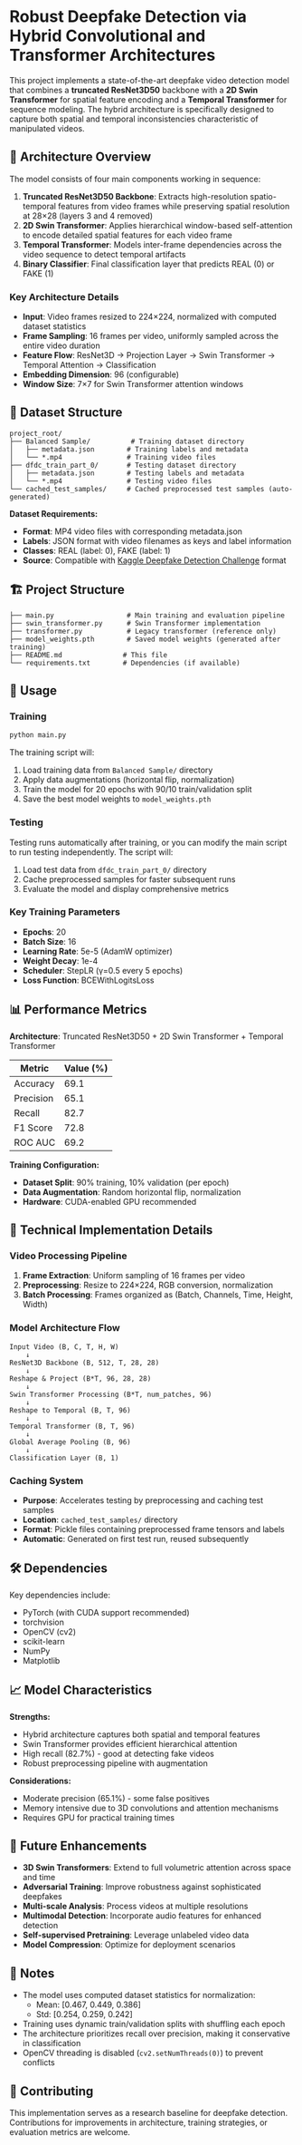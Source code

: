 # Robust Deepfake Detection via Hybrid Convolutional and Transformer Architectures

This project implements a state-of-the-art deepfake video detection model that combines a **truncated ResNet3D50** backbone with a **2D Swin Transformer** for spatial feature encoding and a **Temporal Transformer** for sequence modeling. The hybrid architecture is specifically designed to capture both spatial and temporal inconsistencies characteristic of manipulated videos.

## 🧠 Architecture Overview

The model consists of four main components working in sequence:

1. **Truncated ResNet3D50 Backbone**: Extracts high-resolution spatio-temporal features from video frames while preserving spatial resolution at 28×28 (layers 3 and 4 removed)
2. **2D Swin Transformer**: Applies hierarchical window-based self-attention to encode detailed spatial features for each video frame
3. **Temporal Transformer**: Models inter-frame dependencies across the video sequence to detect temporal artifacts
4. **Binary Classifier**: Final classification layer that predicts REAL (0) or FAKE (1)

### Key Architecture Details

- **Input**: Video frames resized to 224×224, normalized with computed dataset statistics
- **Frame Sampling**: 16 frames per video, uniformly sampled across the entire video duration
- **Feature Flow**: ResNet3D → Projection Layer → Swin Transformer → Temporal Attention → Classification
- **Embedding Dimension**: 96 (configurable)
- **Window Size**: 7×7 for Swin Transformer attention windows

## 📁 Dataset Structure

```
project_root/
├── Balanced Sample/          # Training dataset directory
│   ├── metadata.json        # Training labels and metadata
│   └── *.mp4                # Training video files
├── dfdc_train_part_0/       # Testing dataset directory
│   ├── metadata.json        # Testing labels and metadata
│   └── *.mp4                # Testing video files
└── cached_test_samples/     # Cached preprocessed test samples (auto-generated)
```

**Dataset Requirements:**
- **Format**: MP4 video files with corresponding metadata.json
- **Labels**: JSON format with video filenames as keys and label information
- **Classes**: REAL (label: 0), FAKE (label: 1)
- **Source**: Compatible with [Kaggle Deepfake Detection Challenge](https://www.kaggle.com/c/deepfake-detection-challenge/data) format

## 🏗️ Project Structure

```
├── main.py                  # Main training and evaluation pipeline
├── swin_transformer.py      # Swin Transformer implementation
├── transformer.py           # Legacy transformer (reference only)
├── model_weights.pth        # Saved model weights (generated after training)
├── README.md               # This file
└── requirements.txt        # Dependencies (if available)
```

## 🚀 Usage

### Training

```bash
python main.py
```

The training script will:
1. Load training data from `Balanced Sample/` directory
2. Apply data augmentations (horizontal flip, normalization)
3. Train the model for 20 epochs with 90/10 train/validation split
4. Save the best model weights to `model_weights.pth`

### Testing

Testing runs automatically after training, or you can modify the main script to run testing independently. The script will:
1. Load test data from `dfdc_train_part_0/` directory
2. Cache preprocessed samples for faster subsequent runs
3. Evaluate the model and display comprehensive metrics

### Key Training Parameters

- **Epochs**: 20
- **Batch Size**: 16
- **Learning Rate**: 5e-5 (AdamW optimizer)
- **Weight Decay**: 1e-4
- **Scheduler**: StepLR (γ=0.5 every 5 epochs)
- **Loss Function**: BCEWithLogitsLoss

## 📊 Performance Metrics

**Architecture**: Truncated ResNet3D50 + 2D Swin Transformer + Temporal Transformer

| Metric     | Value (%) |
|------------|-----------|
| Accuracy   | 69.1      |
| Precision  | 65.1      |
| Recall     | 82.7      |
| F1 Score   | 72.8      |
| ROC AUC    | 69.2      |

**Training Configuration:**
- **Dataset Split**: 90% training, 10% validation (per epoch)
- **Data Augmentation**: Random horizontal flip, normalization
- **Hardware**: CUDA-enabled GPU recommended

## 🔧 Technical Implementation Details

### Video Processing Pipeline
1. **Frame Extraction**: Uniform sampling of 16 frames per video
2. **Preprocessing**: Resize to 224×224, RGB conversion, normalization
3. **Batch Processing**: Frames organized as (Batch, Channels, Time, Height, Width)

### Model Architecture Flow
```
Input Video (B, C, T, H, W)
    ↓
ResNet3D Backbone (B, 512, T, 28, 28)
    ↓
Reshape & Project (B*T, 96, 28, 28)
    ↓
Swin Transformer Processing (B*T, num_patches, 96)
    ↓
Reshape to Temporal (B, T, 96)
    ↓
Temporal Transformer (B, T, 96)
    ↓
Global Average Pooling (B, 96)
    ↓
Classification Layer (B, 1)
```

### Caching System
- **Purpose**: Accelerates testing by preprocessing and caching test samples
- **Location**: `cached_test_samples/` directory
- **Format**: Pickle files containing preprocessed frame tensors and labels
- **Automatic**: Generated on first test run, reused subsequently

## 🛠️ Dependencies

Key dependencies include:
- PyTorch (with CUDA support recommended)
- torchvision
- OpenCV (cv2)
- scikit-learn
- NumPy
- Matplotlib

## 📈 Model Characteristics

**Strengths:**
- Hybrid architecture captures both spatial and temporal features
- Swin Transformer provides efficient hierarchical attention
- High recall (82.7%) - good at detecting fake videos
- Robust preprocessing pipeline with augmentation

**Considerations:**
- Moderate precision (65.1%) - some false positives
- Memory intensive due to 3D convolutions and attention mechanisms
- Requires GPU for practical training times

## 🔬 Future Enhancements

- **3D Swin Transformers**: Extend to full volumetric attention across space and time
- **Adversarial Training**: Improve robustness against sophisticated deepfakes
- **Multi-scale Analysis**: Process videos at multiple resolutions
- **Multimodal Detection**: Incorporate audio features for enhanced detection
- **Self-supervised Pretraining**: Leverage unlabeled video data
- **Model Compression**: Optimize for deployment scenarios

## 📝 Notes

- The model uses computed dataset statistics for normalization: 
  - Mean: [0.467, 0.449, 0.386]
  - Std: [0.254, 0.259, 0.242]
- Training uses dynamic train/validation splits with shuffling each epoch
- The architecture prioritizes recall over precision, making it conservative in classification
- OpenCV threading is disabled (`cv2.setNumThreads(0)`) to prevent conflicts

## 🤝 Contributing

This implementation serves as a research baseline for deepfake detection. Contributions for improvements in architecture, training strategies, or evaluation metrics are welcome.
